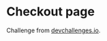 # Checkout page

Challenge from [devchallenges.io](https://devchallenges.io/challenges/0J1NxxGhOUYVqihwegfO).
